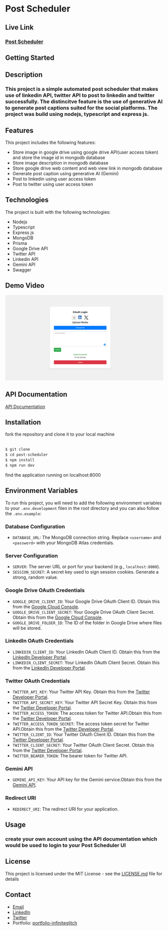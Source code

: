# Post Scheduler

## Live Link

### [Post Scheduler](https://post-scheduler-1.onrender.com)

## Getting Started

## Description

### This project is a simple automated post scheduler that makes use of linkedin API, twitter API to post to linkedin and twitter successfully. The distincitve feature is the use of generative AI to generate post captions suited for the social platforms. The project was build using nodejs, typescript and express js.

## Features

This project includes the following features:

- Store image in google drive using google drive API(user access token) and store the image id in mongodb database
- Store image description in mongodb database
- Store google drive web content and web view link in mongodb database
- Generate post caption using generative AI (Gemini)
- Post to linkedin using user access token
- Post to twitter using user access token

## Technologies

The project is built with the following technologies:
- Nodejs
- Typescript
- Express js
- MongoDB
- Prisma
- Google Drive API
- Twitter API
- Linkedin API
- Gemini API
- Swagger

## Demo Video
[![Experience the Demo](/src/public/images/scheduler.png)](https://drive.google.com/file/d/1qvwyOoQ6wxyDiQKtAQYTxU4gkwT7E6L4/view?usp=sharing)

## API Documentation
[API Documentation](https://localhost:8000/api-docs)

## Installation
fork the repository and clone it to your local machine

```bash

$ git clone 
$ cd post-scheduler
$ npm install
$ npm run dev

```
find the application running on localhost:8000

## Environment Variables

To run this project, you will need to add the following environment variables to your `.env.development` filen in the root directory and you can also follow the `.env.example`:

### Database Configuration

- `DATABASE_URL`: The MongoDB connection string. Replace `<username>` and `<password>` with your MongoDB Atlas credentials.

### Server Configuration

- `SERVER`: The server URL or port for your backend (e.g., `localhost:8000`).
- `SESSION_SECRET`: A secret key used to sign session cookies. Generate a strong, random value.

### Google Drive OAuth Credentials

- `GOOGLE_DRIVE_CLIENT_ID`: Your Google Drive OAuth Client ID. Obtain this from the [Google Cloud Console](https://console.cloud.google.com/).
- `GOOGLE_DRIVE_CLIENT_SECRET`: Your Google Drive OAuth Client Secret. Obtain this from the [Google Cloud Console](https://console.cloud.google.com/).
- `GOOGLE_DRIVE_FOLDER_ID`: The ID of the folder in Google Drive where files will be stored.

### LinkedIn OAuth Credentials

- `LINKEDIN_CLIENT_ID`: Your LinkedIn OAuth Client ID. Obtain this from the [LinkedIn Developer Portal](https://developer.linkedin.com/).
- `LINKEDIN_CLIENT_SECRET`: Your LinkedIn OAuth Client Secret. Obtain this from the [LinkedIn Developer Portal](https://developer.linkedin.com/).

### Twitter OAuth Credentials

- `TWITTER_API_KEY`: Your Twitter API Key. Obtain this from the [Twitter Developer Portal](https://developer.x.com/en).
- `TWITTER_API_SECRET_KEY`: Your Twitter API Secret Key. Obtain this from the [Twitter Developer Portal](https://developer.x.com/en).
- `TWITTER_ACCESS_TOKEN`: The access token for Twitter API.Obtain this from the [Twitter Developer Portal](https://developer.x.com/en).
- `TWITTER_ACCESS_TOKEN_SECRET`: The access token secret for Twitter API.Obtain this from the [Twitter Developer Portal](https://developer.x.com/en).
- `TWITTER_CLIENT_ID`: Your Twitter OAuth Client ID. Obtain this from the [Twitter Developer Portal](https://developer.x.com/en).
- `TWITTER_CLIENT_SECRET`: Your Twitter OAuth Client Secret. Obtain this from the [Twitter Developer Portal](https://developer.x.com/en).
- `TWITTER_BEARER_TOKEN`: The bearer token for Twitter API.

### Gemini API

- `GEMINI_API_KEY`: Your API key for the Gemini service.Obtain this from the [Gemini API](https://ai.google.dev/).

### Redirect URI

- `REDIRECT_URI`: The redirect URI for your application.

## Usage

### create your own account using the API documentation which would be used to login to your Post Scheduler UI


## License

This project is licensed under the MIT License - see the [LICENSE.md](LICENSE.md) file for details

## Contact

- [Email](mailto:akintolaolamilekan51@gmail.com)
- [LinkedIn](www.linkedin.com/in/akintola-olamilekan)
- [Twitter](https://twitter.com/lazy_codding)
- Portfolio: [portfolio-infiniteglitch](https://portfolio-infiniteglitch.vercel.app)
